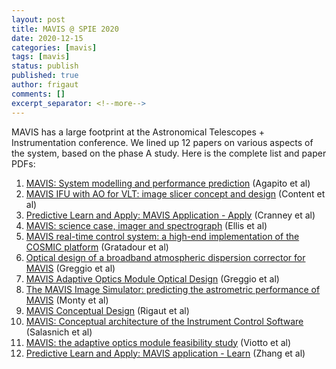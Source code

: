```yaml
---
layout: post
title: MAVIS @ SPIE 2020
date: 2020-12-15
categories: [mavis]
tags: [mavis]
status: publish
published: true
author: frigaut
comments: []
excerpt_separator: <!--more-->
---
```


MAVIS has a large footprint at the Astronomical Telescopes + Instrumentation conference. We lined up 12 papers on various aspects of the system, based on the phase A study. Here is the complete list and paper PDFs:

  1. [MAVIS: System modelling and performance prediction]({{site.baseurl}}/assets/pdfs/Agapito_mavis-aosimul-spie2020.pdf) (Agapito et al)
  1. [MAVIS IFU with AO for VLT: image slicer concept and design]({{site.baseurl}}/assets/pdfs/1145171.pdf) (Content et al)
  1. [Predictive Learn and Apply: MAVIS Application - Apply]({{site.baseurl}}/assets/pdfs/Cranney-mavis-predict-spie2020.pdf) (Cranney et al)
  1. [MAVIS: science case, imager and spectrograph]({{site.baseurl}}/assets/pdfs/Ellis-mavis-instruments-spie2020.pdf) (Ellis et al)
  1. [MAVIS real-time control system: a high-end implementation of the COSMIC platform]({{site.baseurl}}/assets/pdfs/Gratadour-mavis-rtc-spie2020.pdf) (Gratadour et al)
  1. [Optical design of a broadband atmospheric dispersion corrector for MAVIS]({{site.baseurl}}/assets/pdfs/Greggio-MAVIS-ADC-SPIE2020.pdf) (Greggio et al)
  1. [MAVIS Adaptive Optics Module Optical Design]({{site.baseurl}}/assets/pdfs/Greggio-MAVIS-AOMoptical-SPIE2020.pdf) (Greggio et al)
  1. [The MAVIS Image Simulator: predicting the astrometric performance of MAVIS]({{site.baseurl}}/assets/pdfs/Monty-mavis-mavisim-spie2020.pdf) (Monty et al)
  1. [MAVIS Conceptual Design]({{site.baseurl}}/assets/pdfs/Rigaut-mavis-phasea-spie2020.pdf) (Rigaut et al)
  1. [MAVIS: Conceptual architecture of the Instrument Control Software]({{site.baseurl}}/assets/pdfs/Salasnich-MAVIS-ICSS-SPIE2020.pdf) (Salasnich et al)
  1. [MAVIS: the adaptive optics module feasibility study]({{site.baseurl}}/assets/pdfs/Viotto-MAVIS-AOM-SPIE2020.pdf) (Viotto et al)
  1. [Predictive Learn and Apply: MAVIS application - Learn]({{site.baseurl}}/assets/pdfs/Zhang-mavis-plearn-spie2020.pdf) (Zhang et al)
